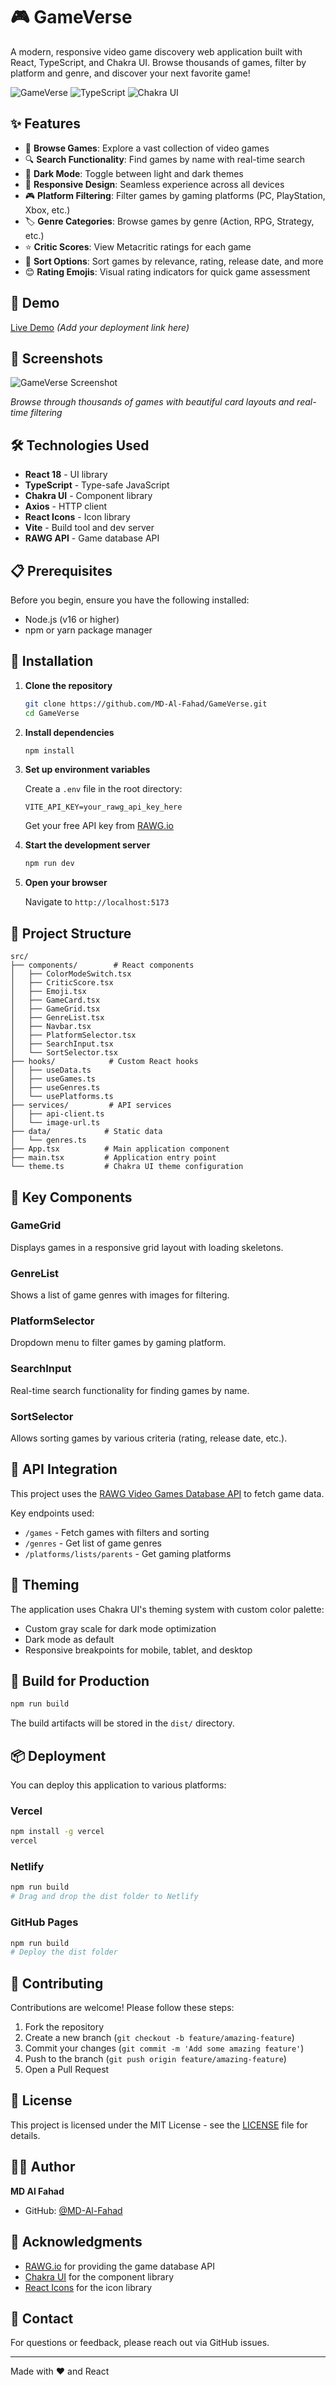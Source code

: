# 🎮 GameVerse

A modern, responsive video game discovery web application built with React, TypeScript, and Chakra UI. Browse thousands of games, filter by platform and genre, and discover your next favorite game!

![GameVerse](https://img.shields.io/badge/React-18.x-blue)
![TypeScript](https://img.shields.io/badge/TypeScript-5.x-blue)
![Chakra UI](https://img.shields.io/badge/Chakra%20UI-2.x-teal)

## ✨ Features

- 🎯 **Browse Games**: Explore a vast collection of video games
- 🔍 **Search Functionality**: Find games by name with real-time search
- 🎨 **Dark Mode**: Toggle between light and dark themes
- 📱 **Responsive Design**: Seamless experience across all devices
- 🎮 **Platform Filtering**: Filter games by gaming platforms (PC, PlayStation, Xbox, etc.)
- 🏷️ **Genre Categories**: Browse games by genre (Action, RPG, Strategy, etc.)
- ⭐ **Critic Scores**: View Metacritic ratings for each game
- 🔄 **Sort Options**: Sort games by relevance, rating, release date, and more
- 😊 **Rating Emojis**: Visual rating indicators for quick game assessment

## 🚀 Demo

[Live Demo](https://your-demo-link.com) *(Add your deployment link here)*

## 📸 Screenshots

![GameVerse Screenshot](https://raw.githubusercontent.com/MD-Al-Fahad/GameVerse/main/screenshots/gameverse-preview.png)

*Browse through thousands of games with beautiful card layouts and real-time filtering*

## 🛠️ Technologies Used

- **React 18** - UI library
- **TypeScript** - Type-safe JavaScript
- **Chakra UI** - Component library
- **Axios** - HTTP client
- **React Icons** - Icon library
- **Vite** - Build tool and dev server
- **RAWG API** - Game database API

## 📋 Prerequisites

Before you begin, ensure you have the following installed:
- Node.js (v16 or higher)
- npm or yarn package manager

## 🔧 Installation

1. **Clone the repository**
   ```bash
   git clone https://github.com/MD-Al-Fahad/GameVerse.git
   cd GameVerse
   ```

2. **Install dependencies**
   ```bash
   npm install
   ```

3. **Set up environment variables**
   
   Create a `.env` file in the root directory:
   ```env
   VITE_API_KEY=your_rawg_api_key_here
   ```
   
   Get your free API key from [RAWG.io](https://rawg.io/apidocs)

4. **Start the development server**
   ```bash
   npm run dev
   ```

5. **Open your browser**
   
   Navigate to `http://localhost:5173`

## 📁 Project Structure

```
src/
├── components/        # React components
│   ├── ColorModeSwitch.tsx
│   ├── CriticScore.tsx
│   ├── Emoji.tsx
│   ├── GameCard.tsx
│   ├── GameGrid.tsx
│   ├── GenreList.tsx
│   ├── Navbar.tsx
│   ├── PlatformSelector.tsx
│   ├── SearchInput.tsx
│   └── SortSelector.tsx
├── hooks/            # Custom React hooks
│   ├── useData.ts
│   ├── useGames.ts
│   ├── useGenres.ts
│   └── usePlatforms.ts
├── services/         # API services
│   ├── api-client.ts
│   └── image-url.ts
├── data/            # Static data
│   └── genres.ts
├── App.tsx          # Main application component
├── main.tsx         # Application entry point
└── theme.ts         # Chakra UI theme configuration
```

## 🎯 Key Components

### GameGrid
Displays games in a responsive grid layout with loading skeletons.

### GenreList
Shows a list of game genres with images for filtering.

### PlatformSelector
Dropdown menu to filter games by gaming platform.

### SearchInput
Real-time search functionality for finding games by name.

### SortSelector
Allows sorting games by various criteria (rating, release date, etc.).

## 🔌 API Integration

This project uses the [RAWG Video Games Database API](https://rawg.io/apidocs) to fetch game data.

Key endpoints used:
- `/games` - Fetch games with filters and sorting
- `/genres` - Get list of game genres
- `/platforms/lists/parents` - Get gaming platforms

## 🎨 Theming

The application uses Chakra UI's theming system with custom color palette:

- Custom gray scale for dark mode optimization
- Dark mode as default
- Responsive breakpoints for mobile, tablet, and desktop

## 🚀 Build for Production

```bash
npm run build
```

The build artifacts will be stored in the `dist/` directory.

## 📦 Deployment

You can deploy this application to various platforms:

### Vercel
```bash
npm install -g vercel
vercel
```

### Netlify
```bash
npm run build
# Drag and drop the dist folder to Netlify
```

### GitHub Pages
```bash
npm run build
# Deploy the dist folder
```

## 🤝 Contributing

Contributions are welcome! Please follow these steps:

1. Fork the repository
2. Create a new branch (`git checkout -b feature/amazing-feature`)
3. Commit your changes (`git commit -m 'Add some amazing feature'`)
4. Push to the branch (`git push origin feature/amazing-feature`)
5. Open a Pull Request

## 📝 License

This project is licensed under the MIT License - see the [LICENSE](LICENSE) file for details.

## 👨‍💻 Author

**MD Al Fahad**
- GitHub: [@MD-Al-Fahad](https://github.com/MD-Al-Fahad)

## 🙏 Acknowledgments

- [RAWG.io](https://rawg.io/) for providing the game database API
- [Chakra UI](https://chakra-ui.com/) for the component library
- [React Icons](https://react-icons.github.io/react-icons/) for the icon library

## 📧 Contact

For questions or feedback, please reach out via GitHub issues.

---

Made with ❤️ and React